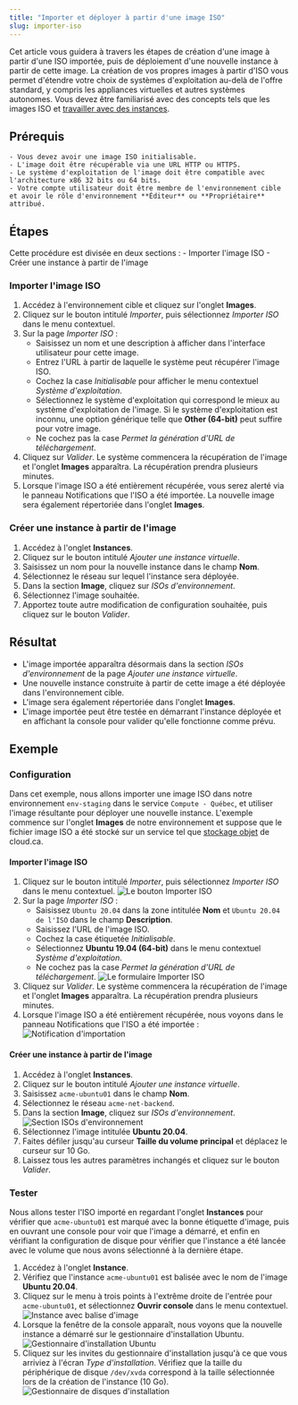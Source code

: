 ```yaml
---
title: "Importer et déployer à partir d'une image ISO"
slug: importer-iso
---
```



Cet article vous guidera à travers les étapes de création d'une image à partir d'une ISO importée, puis de déploiement d'une nouvelle instance à partir de cette image. La création de vos propres images à partir d'ISO vous permet d'étendre votre choix de systèmes d'exploitation au-delà de l'offre standard, y compris les appliances virtuelles et autres systèmes autonomes. Vous devez être familiarisé avec des concepts tels que les images ISO et [travailler avec des instances](working-with-instances.md).

## Prérequis
    - Vous devez avoir une image ISO initialisable.
    - L'image doit être récupérable via une URL HTTP ou HTTPS.
    - Le système d'exploitation de l'image doit être compatible avec l'architecture x86 32 bits ou 64 bits.
    - Votre compte utilisateur doit être membre de l'environnement cible et avoir le rôle d'environnement **Éditeur** ou **Propriétaire** attribué.

## Étapes

Cette procédure est divisée en deux sections :
    - Importer l'image ISO
    - Créer une instance à partir de l'image

### Importer l'image ISO
1. Accédez à l'environnement cible et cliquez sur l'onglet **Images**.
1. Cliquez sur le bouton intitulé *Importer*, puis sélectionnez *Importer ISO* dans le menu contextuel.
1. Sur la page *Importer ISO* :
    - Saisissez un nom et une description à afficher dans l'interface utilisateur pour cette image.
    - Entrez l'URL à partir de laquelle le système peut récupérer l'image ISO.
    - Cochez la case *Initialisable* pour afficher le menu contextuel *Système d'exploitation*.
    - Sélectionnez le système d'exploitation qui correspond le mieux au système d'exploitation de l'image. Si le système d'exploitation est inconnu, une option générique telle que **Other (64-bit)** peut suffire pour votre image.
    - Ne cochez pas la case *Permet la génération d'URL de téléchargement*.
1. Cliquez sur *Valider*. Le système commencera la récupération de l'image et l'onglet **Images** apparaîtra. La récupération prendra plusieurs minutes.
1. Lorsque l'image ISO a été entièrement récupérée, vous serez alerté via le panneau Notifications que l'ISO a été importée. La nouvelle image sera également répertoriée dans l'onglet **Images**.

### Créer une instance à partir de l'image
1. Accédez à l'onglet **Instances**.
1. Cliquez sur le bouton intitulé *Ajouter une instance virtuelle*.
1. Saisissez un nom pour la nouvelle instance dans le champ **Nom**.
1. Sélectionnez le réseau sur lequel l'instance sera déployée.
1. Dans la section **Image**, cliquez sur *ISOs d'environnement*.
1. Sélectionnez l'image souhaitée.
1. Apportez toute autre modification de configuration souhaitée, puis cliquez sur le bouton *Valider*.

## Résultat
- L'image importée apparaîtra désormais dans la section *ISOs d'environnement* de la page *Ajouter une instance virtuelle*.
- Une nouvelle instance construite à partir de cette image a été déployée dans l'environnement cible.
- L'image sera également répertoriée dans l'onglet **Images**.
- L'image importée peut être testée en démarrant l'instance déployée et en affichant la console pour valider qu'elle fonctionne comme prévu.

## Exemple

### Configuration

Dans cet exemple, nous allons importer une image ISO dans notre environnement `env-staging` dans le service `Compute - Québec`, et utiliser l'image résultante pour déployer une nouvelle instance. L'exemple commence sur l'onglet **Images** de notre environnement et suppose que le fichier image ISO a été stocké sur un service tel que [stockage objet](../basic-concepts/what-is-object-storage.md) de cloud.ca.

#### Importer l'image ISO

1. Cliquez sur le bouton intitulé *Importer*, puis sélectionnez *Importer ISO* dans le menu contextuel.
   ![Le bouton Importer ISO](/assets/import-iso-button-fr.png) <!-- This image needs to be updated once CCA gets the fix for the broken button label -->
1. Sur la page *Importer ISO* :
    - Saisissez `Ubuntu 20.04` dans la zone intitulée **Nom** et `Ubuntu 20.04 de l'ISO` dans le champ **Description**.
    - Saisissez l'URL de l'image ISO.
    - Cochez la case étiquetée *Initialisable*.
    - Sélectionnez **Ubuntu 19.04 (64-bit)** dans le menu contextuel *Système d'exploitation*.
    - Ne cochez pas la case *Permet la génération d'URL de téléchargement*.
    ![Le formulaire Importer ISO](/assets/import-iso-form-fr.png)
1. Cliquez sur *Valider*. Le système commencera la récupération de l'image et l'onglet **Images** apparaîtra. La récupération prendra plusieurs minutes.
1. Lorsque l'image ISO a été entièrement récupérée, nous voyons dans le panneau Notifications que l'ISO a été importée :
   ![Notification d'importation](/assets/import-iso-notif-fr.png)

#### Créer une instance à partir de l'image

1. Accédez à l'onglet **Instances**.
1. Cliquez sur le bouton intitulé *Ajouter une instance virtuelle*.
1. Saisissez `acme-ubuntu01` dans le champ **Nom**.
1. Sélectionnez le réseau `acme-net-backend`.
1. Dans la section **Image**, cliquez sur *ISOs d'environnement*.
    ![Section ISOs d'environnement](/assets/import-iso-environment-isos-en.png)
1. Sélectionnez l'image intitulée **Ubuntu 20.04**.
1. Faites défiler jusqu'au curseur **Taille du volume principal** et déplacez le curseur sur 10 Go.
1. Laissez tous les autres paramètres inchangés et cliquez sur le bouton *Valider*.

### Tester

Nous allons tester l'ISO importé en regardant l'onglet **Instances** pour vérifier que `acme-ubuntu01` est marqué avec la bonne étiquette d'image, puis en ouvrant une console pour voir que l'image a démarré, et enfin en vérifiant la configuration de disque pour vérifier que l'instance a été lancée avec le volume que nous avons sélectionné à la dernière étape.

1. Accédez à l'onglet **Instance**.
1. Vérifiez que l'instance `acme-ubuntu01` est balisée avec le nom de l'image **Ubuntu 20.04**.
1. Cliquez sur le menu à trois points à l'extrême droite de l'entrée pour `acme-ubuntu01`, et sélectionnez **Ouvrir console** dans le menu contextuel.
    ![Instance avec balise d'image](/assets/import-iso-instance-tag-fr.png)
1. Lorsque la fenêtre de la console apparaît, nous voyons que la nouvelle instance a démarré sur le gestionnaire d'installation Ubuntu.
    ![Gestionnaire d'installation Ubuntu](/assets/import-iso-ubuntu-installation-en.png)
1. Cliquez sur les invites du gestionnaire d'installation jusqu'à ce que vous arriviez à l'écran *Type d'installation*. Vérifiez que la taille du périphérique de disque `/dev/xvda` correspond à la taille sélectionnée lors de la création de l'instance (10 Go).
    ![Gestionnaire de disques d'installation](/assets/import-iso-ubuntu-disks-en.png)
